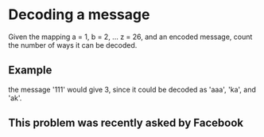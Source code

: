 # Decoding a message
Given the mapping a = 1, b = 2, ... z = 26, and an encoded message, count the number of ways it can be decoded.

## Example
the message '111' would give 3, since it could be decoded as 'aaa', 'ka', and 'ak'.

## This problem was recently asked by Facebook